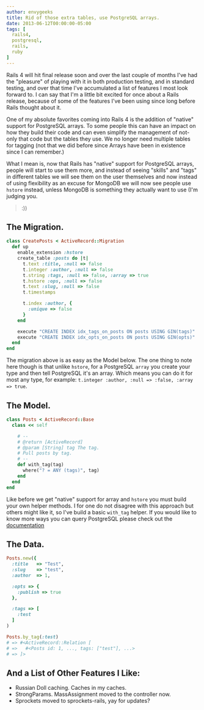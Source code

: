 ```yaml
---
author: envygeeks
title: Rid of those extra tables, use PostgreSQL arrays.
date: 2013-06-12T00:00:00-05:00
tags: [
  rails4,
  postgresql,
  rails,
  ruby
]
---
```


Rails 4 will hit final release soon and over the last couple of months I've had
the "pleasure" of playing with it in both production testing, and in standard
testing, and over that time I've accumulated a list of features I most look
forward to. I can say that I'm a little bit excited for once about a Rails
release, because of some of the features I've been using since long before Rails
thought about it.

One of my absolute favorites coming into Rails 4 is the addition of "native"
support for PostgreSQL arrays. To some people this can have an impact on how
they build their code and can even simplify the management of not-only that code
but the tables they use. We no longer need multiple tables for tagging (not that
we did before since Arrays have been in existence since I can remember.)

What I mean is, now that Rails has "native" support for PostgreSQL arrays,
people will start to use them more, and instead of seeing "skills" and "tags" in
different tables we will see them on the user themselves and now instead of
using flexibility as an excuse for MongoDB we will now see people use `hstore`
instead, unless MongoDB is something they actually want to use (I'm judging you.
>:))

## The Migration.

```ruby
class CreatePosts < ActiveRecord::Migration
  def up
    enable_extension :hstore
    create_table :posts do |t|
      t.text :title, :null => false
      t.integer :author, :null => false
      t.string :tags, :null => false, :array => true
      t.hstore :ops, :null => false
      t.text :slug, :null => false
      t.timestamps

      t.index :author, {
        :unique => false
      }
    end

    execute "CREATE INDEX idx_tags_on_posts ON posts USING GIN(tags)"
    execute "CREATE INDEX idx_opts_on_posts ON posts USING GIN(opts)"
  end
end
```

The migration above is as easy as the Model below. The one thing to note here
though is that unlike `hstore`, for a PostgreSQL `array` you create your type
and then tell PostgreSQL it's an array. Which means you can do it for most any
type, for example: `t.integer :author, :null => :false, :array => true`.

## The Model.

```ruby
class Posts < ActiveRecord::Base
  class << self

    # --
    # @return [ActiveRecord]
    # @param [String] tag The tag.
    # Pull posts by tag.
    # --
    def with_tag(tag)
      where("? = ANY (tags)", tag)
    end
  end
end
```

Like before we get "native" support for array and `hstore` you must build your
own helper methods. I for one do not disagree with this approach but others
might like it, so I've build a basic `with_tag` helper. If you would like to
know more ways you can query PostgreSQL please check out the [documentation][1]

## The Data.

```ruby
Posts.new({
  :title   => "Test",
  :slug    => "test",
  :author  => 1,

  :opts => {
    :publish => true
  },

  :tags => [
    :test
  ]
)
```

```ruby
Posts.by_tag(:test)
# => #<ActiveRecord::Relation [
# =>   #<Posts id: 1, ..., tags: ["test"], ...>
# => ]>
```

## And a List of Other Features I Like:

*   Russian Doll caching. Caches in my caches.
*   StrongParams. MassAssignment moved to the controller now.
*   Sprockets moved to sprockets-rails, yay for updates?

[1]: https://www.postgresql.org/docs/9.2/static/arrays.html
